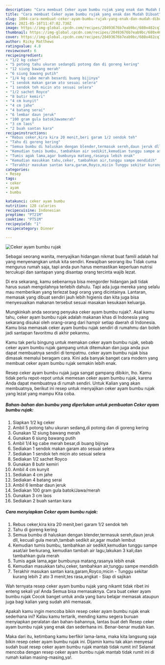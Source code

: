 ```yaml
---
description: "Cara membuat Ceker ayam bumbu rujak yang enak dan Mudah Dibuat"
title: "Cara membuat Ceker ayam bumbu rujak yang enak dan Mudah Dibuat"
slug: 1004-cara-membuat-ceker-ayam-bumbu-rujak-yang-enak-dan-mudah-dibuat
date: 2021-05-16T11:47:02.730Z
image: https://img-global.cpcdn.com/recipes/20493676b7eab9bc/680x482cq70/ceker-ayam-bumbu-rujak-foto-resep-utama.jpg
thumbnail: https://img-global.cpcdn.com/recipes/20493676b7eab9bc/680x482cq70/ceker-ayam-bumbu-rujak-foto-resep-utama.jpg
cover: https://img-global.cpcdn.com/recipes/20493676b7eab9bc/680x482cq70/ceker-ayam-bumbu-rujak-foto-resep-utama.jpg
author: Ricky Matthews
ratingvalue: 4.8
reviewcount: 6
recipeingredient:
- "1/2 kg ceker"
- "5 potong tahu ukuran sedangdi potong dan di goreng kering"
- "12 siung bawang merah"
- "6 siung bawang putih"
- "1/4 kg cabe merah besardi buang bijinya"
- "1 sendok makan garam ato sesuai selera"
- "1 sendok teh micin ato sesuai selera"
- "1/2 sachet Royco"
- "8 butir kemiri"
- "4 cm kunyit"
- "4 cm jahe"
- "4 batang serai"
- "6 lembar daun jeruk"
- "100 gram gula batokJawamerah"
- "3 cm laos"
- "2 buah santan kara"
recipeinstructions:
- "Rebus ceker,kira kira 20 menit,beri garam 1/2 sendok teh"
- "Tahu di goreng kering"
- "Semua bumbu di haluskan dengan blender,termasuk sereh,daun jeruk dll, kecuali gula merah,tambah sedikit air,agar mudah lembut"
- "Kemudian tumis bumbu, tambahkan air sedikit,kemudian tunggu sampe asat/air berkurang, kemudian tambah air lagu,lakukan 3 kali,dan tambahkan gula merah"
- "Tumis agak lama,agar bumbunya matang,rasanya lebih enak"
- "Kemudian masukkan tahu,ceker, tambahkan air,tunggu sampe mendidih"
- "Terakhir masukan santan kara,garam,Royco,micin Tunggu sekitar kurang lebih 2 ato 3 menit,tes rasa,angkat Siap di sajikan"
categories:
- Resep
tags:
- ceker
- ayam
- bumbu

katakunci: ceker ayam bumbu 
nutrition: 128 calories
recipecuisine: Indonesian
preptime: "PT21M"
cooktime: "PT51M"
recipeyield: "1"
recipecategory: Dinner

---
```



![Ceker ayam bumbu rujak](https://img-global.cpcdn.com/recipes/20493676b7eab9bc/680x482cq70/ceker-ayam-bumbu-rujak-foto-resep-utama.jpg)

Sebagai seorang wanita, menyajikan hidangan nikmat buat famili adalah hal yang menyenangkan untuk kita sendiri. Kewajiban seorang ibu Tidak cuma mengurus rumah saja, tapi anda pun harus memastikan keperluan nutrisi tercukupi dan santapan yang disantap orang tercinta wajib lezat.

Di era  sekarang, kamu sebenarnya bisa mengorder hidangan jadi tidak harus susah mengolahnya terlebih dahulu. Tapi ada juga mereka yang selalu mau memberikan yang terlezat bagi orang yang dicintainya. Lantaran, memasak yang dibuat sendiri jauh lebih higienis dan kita juga bisa menyesuaikan makanan tersebut sesuai masakan kesukaan keluarga. 



Mungkinkah anda seorang penyuka ceker ayam bumbu rujak?. Asal kamu tahu, ceker ayam bumbu rujak adalah makanan khas di Indonesia yang sekarang disukai oleh orang-orang dari hampir setiap daerah di Indonesia. Kamu bisa memasak ceker ayam bumbu rujak sendiri di rumahmu dan boleh jadi santapan favoritmu di akhir pekanmu.

Kamu tak perlu bingung untuk memakan ceker ayam bumbu rujak, sebab ceker ayam bumbu rujak gampang untuk ditemukan dan juga anda pun dapat membuatnya sendiri di tempatmu. ceker ayam bumbu rujak bisa dimasak memalui beragam cara. Kini ada banyak banget cara modern yang membuat ceker ayam bumbu rujak semakin lebih enak.

Resep ceker ayam bumbu rujak juga sangat gampang dibikin, lho. Kamu tidak perlu repot-repot untuk memesan ceker ayam bumbu rujak, karena Anda dapat membuatnya di rumah sendiri. Untuk Kalian yang akan membuatnya, berikut ini resep untuk menyajikan ceker ayam bumbu rujak yang lezat yang mampu Kita coba.

<!--inarticleads1-->

##### Bahan-bahan dan bumbu yang diperlukan untuk pembuatan Ceker ayam bumbu rujak:

1. Siapkan 1/2 kg ceker
1. Ambil 5 potong tahu ukuran sedang,di potong dan di goreng kering
1. Gunakan 12 siung bawang merah
1. Gunakan 6 siung bawang putih
1. Ambil 1/4 kg cabe merah besar,di buang bijinya
1. Sediakan 1 sendok makan garam ato sesuai selera
1. Sediakan 1 sendok teh micin ato sesuai selera
1. Sediakan 1/2 sachet Royco
1. Gunakan 8 butir kemiri
1. Ambil 4 cm kunyit
1. Sediakan 4 cm jahe
1. Sediakan 4 batang serai
1. Ambil 6 lembar daun jeruk
1. Sediakan 100 gram gula batok/Jawa/merah
1. Gunakan 3 cm laos
1. Sediakan 2 buah santan kara




<!--inarticleads2-->

##### Cara menyiapkan Ceker ayam bumbu rujak:

1. Rebus ceker,kira kira 20 menit,beri garam 1/2 sendok teh
1. Tahu di goreng kering
1. Semua bumbu di haluskan dengan blender,termasuk sereh,daun jeruk dll, kecuali gula merah,tambah sedikit air,agar mudah lembut
1. Kemudian tumis bumbu, tambahkan air sedikit,kemudian tunggu sampe asat/air berkurang, kemudian tambah air lagu,lakukan 3 kali,dan tambahkan gula merah
1. Tumis agak lama,agar bumbunya matang,rasanya lebih enak
1. Kemudian masukkan tahu,ceker, tambahkan air,tunggu sampe mendidih
1. Terakhir masukan santan kara,garam,Royco,micin - Tunggu sekitar kurang lebih 2 ato 3 menit,tes rasa,angkat - Siap di sajikan




Wah ternyata resep ceker ayam bumbu rujak yang nikamt tidak ribet ini enteng sekali ya! Anda Semua bisa memasaknya. Cara buat ceker ayam bumbu rujak Cocok banget untuk anda yang baru belajar memasak ataupun juga bagi kalian yang sudah ahli memasak.

Apakah kamu ingin mencoba bikin resep ceker ayam bumbu rujak enak sederhana ini? Kalau kamu tertarik, mending kamu segera buruan menyiapkan peralatan dan bahan-bahannya, lantas buat deh Resep ceker ayam bumbu rujak yang enak dan sederhana ini. Benar-benar mudah kan. 

Maka dari itu, ketimbang kamu berfikir lama-lama, maka kita langsung saja bikin resep ceker ayam bumbu rujak ini. Dijamin kamu tak akan menyesal sudah buat resep ceker ayam bumbu rujak mantab tidak rumit ini! Selamat mencoba dengan resep ceker ayam bumbu rujak mantab tidak rumit ini di rumah kalian masing-masing,ya!.

